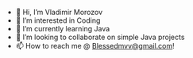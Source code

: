- 👋 Hi, I’m Vladimir Morozov 
- 👀 I’m interested in Coding
- 🌱 I’m currently learning Java
- 💞️ I’m looking to collaborate on simple Java projects
- 📫 How to reach me @ Blessedmvv@gmail.com!

<!---
VMorozovs/VMorozovs is a ✨ special ✨ repository because its `README.md` (this file) appears on your GitHub profile.
You can click the Preview link to take a look at your changes.
--->
